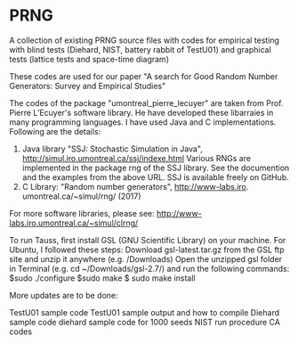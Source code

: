 # PRNG
A collection of existing PRNG source files with codes for empirical testing with blind tests (Diehard, NIST, battery rabbit of TestU01) and graphical tests (lattice tests and space-time diagram)

These codes are used for our paper "A search for Good Random Number Generators: Survey and Empirical Studies"

The codes of the package "umontreal_pierre_lecuyer" are taken from Prof. Pierre L’Ecuyer's software library. He have developed these libarraies in many programming languages. I have used Java and C implementations. Following are the details:
1. Java library "SSJ: Stochastic Simulation in Java", http://simul.iro.umontreal.ca/ssj/indexe.html
   Various RNGs are implemented in the package rng of the SSJ library.   See the documention and the examples from the above URL.  SSJ is available freely on GitHub.
2. C Library: "Random number generators", http://www-labs.iro. umontreal.ca/~simul/rng/ (2017)

For more software libraries, please see:
http://www-labs.iro.umontreal.ca/~simul/clrng/

To run Tauss, first install GSL (GNU Scientific Library) on your machine. For Ubuntu, I followed these steps:
    Download gsl-latest.tar.gz from the GSL ftp site and unzip it anywhere (e.g. /Downloads)
    Open the unzipped gsl folder in Terminal (e.g. cd ~/Downloads/gsl-2.7/) and run the following commands:
    $sudo ./configure 
    $sudo make
    $ sudo make install
    
    
More updates are to be done:

TestU01 sample code
TestU01 sample output and how to compile
Diehard sample code
diehard sample code for 1000 seeds
NIST run procedure
CA codes

